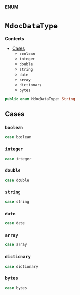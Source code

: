 **ENUM**

# `MdocDataType`

**Contents**

- [Cases](#cases)
  - `boolean`
  - `integer`
  - `double`
  - `string`
  - `date`
  - `array`
  - `dictionary`
  - `bytes`

```swift
public enum MdocDataType: String
```

## Cases
### `boolean`

```swift
case boolean
```

### `integer`

```swift
case integer
```

### `double`

```swift
case double
```

### `string`

```swift
case string
```

### `date`

```swift
case date
```

### `array`

```swift
case array
```

### `dictionary`

```swift
case dictionary
```

### `bytes`

```swift
case bytes
```
